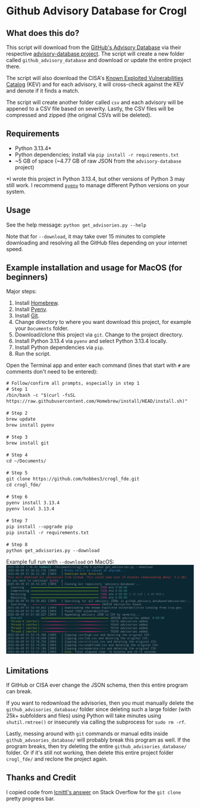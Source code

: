# Github Advisory Database for Crogl

## What does this do?
This script will download from the [GitHub's Advisory Database](https://github.com/advisories) via their respective [advisory-database project](https://github.com/github/advisory-database). The script will create a new folder called `github_advisory_database` and download or update the entire project there.

The script will also download the CISA's [Known Exploited Vulnerabilities Catalog](https://www.cisa.gov/known-exploited-vulnerabilities-catalog) (KEV) and for each advisory, it will cross-check against the KEV and denote if it finds a match.

The script will create another folder called `csv` and each advisory will be appened to a CSV file based on severity. Lastly, the CSV files will be compressed and zipped (the original CSVs will be deleted).

## Requirements
- Python 3.13.4*
- Python dependencies; install via `pip install -r requirements.txt`
- ~5 GB of space (~4.77 GB of raw JSON from the `advisory-database` project)

*I wrote this project in Python 3.13.4, but other versions of Python 3 may still work. I recommend [`pyenv`](https://github.com/pyenv/pyenv) to manage different Python versions on your system.

## Usage
See the help message: `python get_advisories.py --help`

Note that for `--download`, it may take over 15 minutes to complete downloading and resolving all the GitHub files depending on your internet speed.

## Example installation and usage for MacOS (for beginners)
Major steps:

1. Install [Homebrew](https://brew.sh/).
2. Install [Pyenv](https://github.com/pyenv/pyenv?tab=readme-ov-file#homebrew-in-macos).
3. Install [Git](https://git-scm.com/downloads/mac).
4. Change directory to where you want download this project, for example your `Documents` folder.
5. Download/clone this project via `git`. Change to the project directory.
6. Install Python 3.13.4 via `pyenv` and select Python 3.13.4 locally.
7. Install Python dependencies via `pip`.
8. Run the script.

Open the Terminal app and enter each command (lines that start with `#` are comments don't need to be entered):
```
# Follow/confirm all prompts, especially in step 1
# Step 1
/bin/bash -c "$(curl -fsSL https://raw.githubusercontent.com/Homebrew/install/HEAD/install.sh)"

# Step 2
brew update
brew install pyenv

# Step 3
brew install git

# Step 4
cd ~/Documents/

# Step 5
git clone https://github.com/hobbes3/crogl_fde.git
cd crogl_fde/

# Step 6
pyenv install 3.13.4
pyenv local 3.13.4

# Step 7
pip install --upgrade pip
pip install -r requirements.txt

# Step 8
python get_advisories.py --download
```
Example full run with `--download` on MacOS:
![Example run of the program](example_run.png)

## Limitations
If GitHub or CISA ever change the JSON schema, then this entire program can break.

If you want to redownload the advisories, then you must manually delete the `github_advisories_database/` folder since deleting such a large folder (with 25k+ subfolders and files) using Python will take minutes using `shutil.rmtree()` or insecurely via calling the subprocess for `sudo rm -rf`.

Lastly, messing around with `git` commands or manual edits inside `github_advsories_database/` will probably break this program as well. If the program breaks, then try deleting the entire `github_advisories_database/` folder. Or if it's still not working, then delete this entire project folder `crogl_fde/` and reclone the project again.

## Thanks and Credit
I copied code from [lcnittl's answer](https://stackoverflow.com/a/71285627) on Stack Overflow for the `git clone` pretty progress bar.
